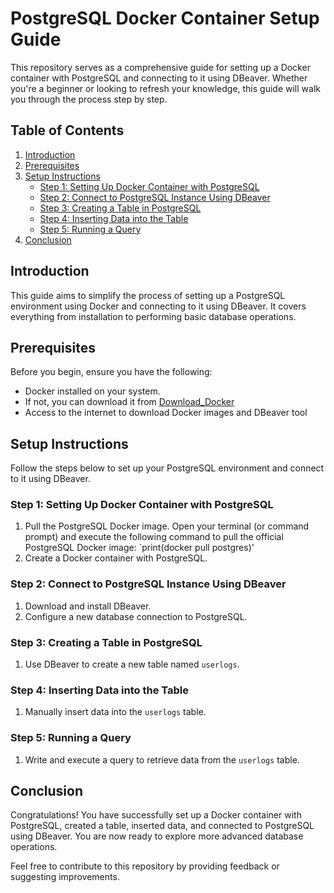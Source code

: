  # PostgreSQL Docker Container Setup Guide

This repository serves as a comprehensive guide for setting up a Docker container with PostgreSQL and connecting to it using DBeaver. Whether you're a beginner or looking to refresh your knowledge, this guide will walk you through the process step by step.

## Table of Contents
1. [Introduction](#introduction)
2. [Prerequisites](#prerequisites)
3. [Setup Instructions](#setup-instructions)
    - [Step 1: Setting Up Docker Container with PostgreSQL](#step-1-setting-up-docker-container-with-postgresql)
    - [Step 2: Connect to PostgreSQL Instance Using DBeaver](#step-2-connect-to-postgresql-instance-using-dbeaver)
    - [Step 3: Creating a Table in PostgreSQL](#step-3-creating-a-table-in-postgresql)
    - [Step 4: Inserting Data into the Table](#step-4-inserting-data-into-the-table)
    - [Step 5: Running a Query](#step-5-running-a-query)
4. [Conclusion](#conclusion)

## Introduction
This guide aims to simplify the process of setting up a PostgreSQL environment using Docker and connecting to it using DBeaver. It covers everything from installation to performing basic database operations.

## Prerequisites
Before you begin, ensure you have the following:
- Docker installed on your system.
- If not, you can download it from [Download_Docker](https://docs.docker.com/manuals/)
- Access to the internet to download Docker images and DBeaver tool

## Setup Instructions
Follow the steps below to set up your PostgreSQL environment and connect to it using DBeaver.

### Step 1: Setting Up Docker Container with PostgreSQL
1. Pull the PostgreSQL Docker image.
   Open your terminal (or command prompt) and execute the following command to pull the official PostgreSQL Docker image:
   `print(docker pull postgres)'
3. Create a Docker container with PostgreSQL.

### Step 2: Connect to PostgreSQL Instance Using DBeaver
1. Download and install DBeaver.
2. Configure a new database connection to PostgreSQL.

### Step 3: Creating a Table in PostgreSQL
1. Use DBeaver to create a new table named `userlogs`.

### Step 4: Inserting Data into the Table
1. Manually insert data into the `userlogs` table.

### Step 5: Running a Query
1. Write and execute a query to retrieve data from the `userlogs` table.

## Conclusion
Congratulations! You have successfully set up a Docker container with PostgreSQL, created a table, inserted data, and connected to PostgreSQL using DBeaver. You are now ready to explore more advanced database operations.

Feel free to contribute to this repository by providing feedback or suggesting improvements.
